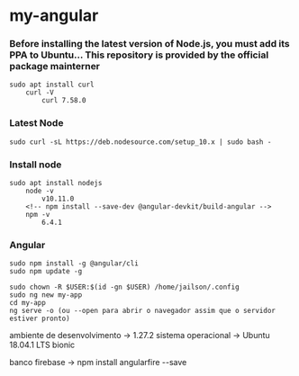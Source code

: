 # my-angular

### Before installing the latest version of Node.js, you must add its PPA to Ubuntu… This repository is provided by the official package mainterner

	sudo apt install curl
		curl -V
			curl 7.58.0

### Latest Node
	sudo curl -sL https://deb.nodesource.com/setup_10.x | sudo bash -

### Install node
	sudo apt install nodejs
		node -v 
			v10.11.0
		<!-- npm install --save-dev @angular-devkit/build-angular -->
		npm -v
			6.4.1
### Angular
	sudo npm install -g @angular/cli
	sudo npm update -g	
	
	sudo chown -R $USER:$(id -gn $USER) /home/jailson/.config 
	sudo ng new my-app		
	cd my-app
	ng serve -o (ou --open para abrir o navegador assim que o servidor estiver pronto)

ambiente de desenvolvimento -> 1.27.2
sistema operacional -> Ubuntu 18.04.1 LTS bionic

banco firebase -> npm install angularfire --save
